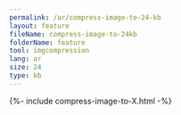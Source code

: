 ```yaml
---
permalink: /ar/compress-image-to-24-kb
layout: feature
fileName: compress-image-to-24kb
folderName: feature
tool: imgcompression
lang: ar
size: 24
type: kb
---
```


{%- include compress-image-to-X.html -%}
